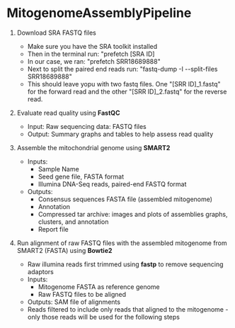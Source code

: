 # MitogenomeAssemblyPipeline

1. Download SRA FASTQ files
     * Make sure you have the SRA toolkit installed
     * Then in the terminal run: "prefetch [SRA ID]
     * In our case, we ran: "prefetch SRR18689888"
     * Next to split the paired end reads run: "fastq-dump -I --split-files SRR18689888"
     * This should leave yopu with two fastq files. One "[SRR ID]_1.fastq" for the forward read and the other "[SRR ID]_2.fastq" for the reverse read.

3. Evaluate read quality using __FastQC__
     * Input: Raw sequencing data: FASTQ files
     * Output: Summary graphs and tables to help assess read quality
4. Assemble the mitochondrial genome using __SMART2__
     * Inputs:
          * Sample Name
          * Seed gene file, FASTA format
          * Illumina DNA-Seq reads, paired-end FASTQ format
     * Outputs:
          * Consensus sequences FASTA file (assembled mitogenome)
          * Annotation
          * Compressed tar archive: images and plots of assemblies graphs, clusters, and annotation
          * Report file
5. Run alignment of raw FASTQ files with the assembled mitogenome from SMART2 (FASTA) using __Bowtie2__
     * Raw illumina reads first trimmed using __fastp__ to remove sequencing adaptors
     * Inputs:
          * Mitogenome FASTA as reference genome
          * Raw FASTQ files to be aligned
     * Outputs: SAM file of alignments
     * Reads filtered to include only reads that aligned to the mitogenome - only those reads  will be used for the following steps
